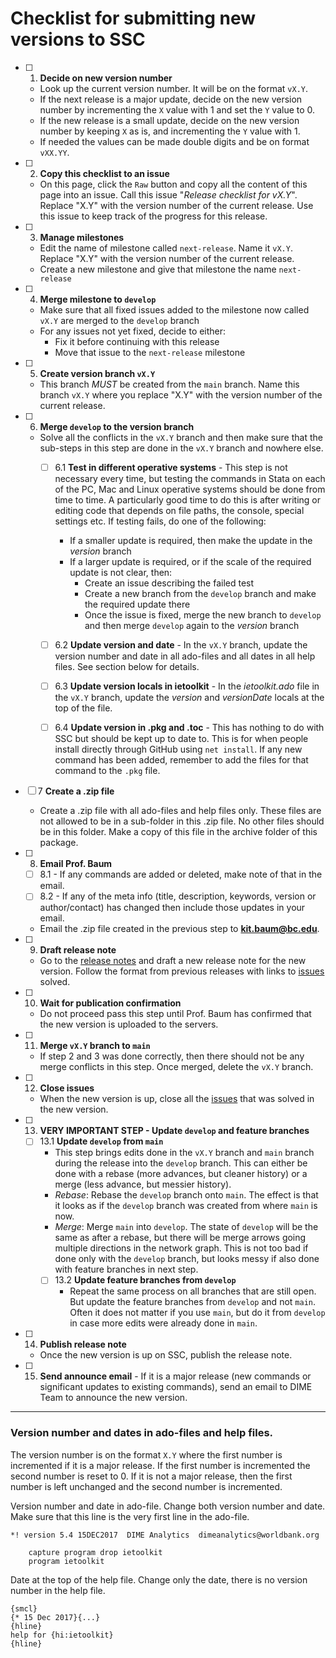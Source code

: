 # Checklist for submitting new versions to SSC

- [ ] 1. **Decide on new version number**
  - Look up the current version number. It will be on the format `vX.Y`.
  - If the next release is a major update, decide on the new version number by incrementing the `X` value with 1 and set the `Y` value to 0.
  - If the new release is a small update, decide on the new version number by keeping `X` as is, and incrementing the `Y` value with 1.
  - If needed the values can be made double digits and be on format `vXX.YY`.


- [ ] 2. **Copy this checklist to an issue**
  - On this page, click the `Raw` button and copy all the content of this page into an issue. Call this issue "_Release checklist for vX.Y_". Replace "X.Y" with the version number of the current release. Use this issue to keep track of the progress for this release.


- [ ] 3. **Manage milestones**
  - Edit the name of milestone called `next-release`. Name it `vX.Y`. Replace "X.Y" with the version number of the current release.
  - Create a new milestone and give that milestone the name `next-release`


- [ ] 4. **Merge milestone to `develop`**
  - Make sure that all fixed issues added to the milestone now called `vX.Y` are merged to the `develop` branch
  - For any issues not yet fixed, decide to either:
    - Fix it before continuing with this release
    - Move that issue to the `next-release` milestone


- [ ] 5. **Create version branch `vX.Y`**
  - This branch _MUST_ be created from the `main` branch. Name this branch `vX.Y` where you replace "X.Y" with the version number of the current release.


- [ ] 6. **Merge `develop` to the version branch**
  - Solve all the conflicts in the `vX.Y` branch and then make sure that the sub-steps in this step are done in the `vX.Y` branch and nowhere else.
	- [ ] 6.1 **Test in different operative systems** - This step is not necessary every time, but testing the commands in Stata on each of the PC, Mac and Linux operative systems should be done from time to time. A particularly good time to do this is after writing or editing code that depends on file paths, the console, special settings etc. If testing fails, do one of the following:
		- If a smaller update is required, then make the update in the _version_ branch
		- If a larger update is required, or if the scale of the required update is not clear, then:
  			- Create an issue describing the failed test
			- Create a new branch from the `develop` branch and make the required update there
   			- Once the issue is fixed, merge the new branch to `develop` and then merge `develop` again to the _version_ branch 
	- [ ] 6.2 **Update version and date** - In the `vX.Y` branch, update the version number and date in all ado-files and all dates in all help files. See section below for details.
	- [ ] 6.3 **Update version locals in ietoolkit** - In the _ietoolkit.ado_ file in the `vX.Y` branch, update the _version_ and _versionDate_ locals at the top of the file.
	- [ ] 6.4 **Update version in .pkg and .toc** - This has nothing to do with SSC but should be kept up to date to. This is for when people install directly through GitHub using `net install`. If any new command has been added, remember to add the files for that command to the `.pkg` file.


- [ ] 7 **Create a .zip file**
  - Create a .zip file with all ado-files and help files only. These files are not allowed to be in a sub-folder in this .zip file. No other files should be in this folder. Make a copy of this file in the archive folder of this package.


- [ ] 8. **Email Prof. Baum**
	- [ ] 8.1 - If any commands are added or deleted, make note of that in the email.
	- [ ] 8.2 - If any of the meta info (title, description, keywords, version or author/contact) has changed then include those updates in your email.
  - Email the .zip file created in the previous step to **kit.baum@bc.edu**.


- [ ] 9. **Draft release note**
  - Go to the [release notes](https://github.com/worldbank/ietoolkit/releases) and draft a new release note for the new version. Follow the format from previous releases with links to [issues](https://github.com/worldbank/ietoolkit/issues) solved.


- [ ] 10. **Wait for publication confirmation**
  - Do not proceed pass this step until Prof. Baum has confirmed that the new version is uploaded to the servers.


- [ ] 11. **Merge `vX.Y` branch to `main`**
  - If step 2 and 3 was done correctly, then there should not be any merge conflicts in this step. Once merged, delete the `vX.Y` branch.


- [ ] 12. **Close issues**
  - When the new version is up, close all the [issues](https://github.com/worldbank/ietoolkit/issues) that was solved in the new version.


- [ ] 13. **VERY IMPORTANT STEP - Update `develop` and feature branches**
  - [ ] 13.1 **Update `develop` from `main`**
    - This step brings edits done in the `vX.Y` branch and `main` branch during the release into the `develop` branch. This can either be done with a rebase (more advances, but cleaner history) or a merge (less advance, but messier history).
    - _Rebase_: Rebase the `develop` branch onto `main`. The effect is that it looks as if the `develop` branch was created from where `main` is now.
    - _Merge_: Merge `main` into `develop`. The state of `develop` will be the same as after a rebase, but there will be merge arrows going multiple directions in the network graph. This is not too bad if done only with the `develop` branch, but looks messy if also done with feature branches in next step.
    - [ ] 13.2 **Update feature branches from `develop`**
      - Repeat the same process on all branches that are still open. But update the feature branches from `develop` and not `main`. Often it does not matter if you use `main`, but do it from `develop` in case more edits were already done in `main`.


- [ ] 14. **Publish release note**
  - Once the new version is up on SSC, publish the release note.


- [ ] 15. **Send announce email** - If it is a major release (new commands or significant updates to existing commands), send an email to DIME Team to announce the new version.

---

### Version number and dates in ado-files and help files.

The version number is on the format `X.Y` where the first number is incremented if it is a major release. If the first number is incremented the second number is reset to 0. If it is not a major release, then the first number is left unchanged and the second number is incremented.

Version number and date in ado-file. Change both version number and date. Make sure that this line is the very first line in the ado-file.
```
*! version 5.4 15DEC2017  DIME Analytics  dimeanalytics@worldbank.org

	capture program drop ietoolkit
	program ietoolkit
```

Date at the top of the help file. Change only the date, there is no version number in the help file.
```
{smcl}
{* 15 Dec 2017}{...}
{hline}
help for {hi:ietoolkit}
{hline}
```
